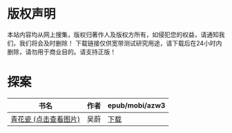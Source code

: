 # 版权声明

本站内容均从网上搜集，版权归著作人及版权方所有，如侵犯您的权益，请通知我们，我们将会及时删除！ 下载链接仅供宽带测试研究用途，请下载后在24小时内删除，请勿用于商业目的。请支持正版！

# 探案

| 书名 | 作者 | epub/mobi/azw3 |
| --- | --- | --- |
| [青花瓷 (点击查看图片)](https://www.dushupai.com/attachment/2024/06/01/b91aaac7a00fcad5.jpg) | 吴蔚 | [下载](https://url89.ctfile.com/f/31084289-1357005427-7605c0?p=8866) |
